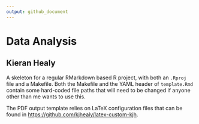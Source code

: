 ```yaml
---
output: github_document
---
```


<!-- README.md is generated from README.Rmd. Please edit that file -->



# Data Analysis

## Kieran Healy

<!-- badges: start -->
<!-- badges: end -->

A skeleton for a regular RMarkdown based R project, with both an `.Rproj` file and a Makefile. Both the Makefile and the YAML header of `template.Rmd` contain some hard-coded file paths that will need to be changed if anyone other than me wants to use this. 

The PDF output template relies on LaTeX configuration files that can be found in <https://github.com/kjhealy/latex-custom-kjh>.

